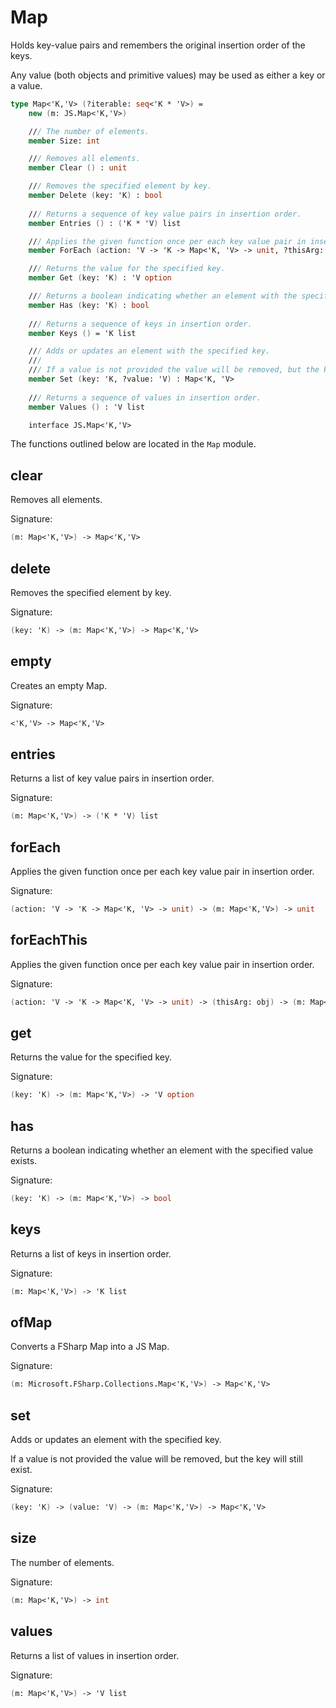 # Map

Holds key-value pairs and remembers the original insertion order of the keys.

Any value (both objects and primitive values) may be used as either a key or a value.

```fsharp
type Map<'K,'V> (?iterable: seq<'K * 'V>) =
    new (m: JS.Map<'K,'V>)

    /// The number of elements.
    member Size: int

    /// Removes all elements.
    member Clear () : unit

    /// Removes the specified element by key.
    member Delete (key: 'K) : bool
        
    /// Returns a sequence of key value pairs in insertion order.
    member Entries () : ('K * 'V) list

    /// Applies the given function once per each key value pair in insertion order.
    member ForEach (action: 'V -> 'K -> Map<'K, 'V> -> unit, ?thisArg: obj) : unit

    /// Returns the value for the specified key.
    member Get (key: 'K) : 'V option

    /// Returns a boolean indicating whether an element with the specified key exists or not.
    member Has (key: 'K) : bool
        
    /// Returns a sequence of keys in insertion order.
    member Keys () = 'K list

    /// Adds or updates an element with the specified key.
    ///
    /// If a value is not provided the value will be removed, but the key will still exist.
    member Set (key: 'K, ?value: 'V) : Map<'K, 'V>
        
    /// Returns a sequence of values in insertion order.
    member Values () : 'V list

    interface JS.Map<'K,'V>
```

The functions outlined below are located in the `Map` module.

## clear

Removes all elements.

Signature:
```fsharp
(m: Map<'K,'V>) -> Map<'K,'V>
```

## delete

Removes the specified element by key.

Signature:
```fsharp
(key: 'K) -> (m: Map<'K,'V>) -> Map<'K,'V>
```

## empty

Creates an empty Map.

Signature:
```fsharp
<'K,'V> -> Map<'K,'V>
```

## entries

Returns a list of key value pairs in insertion order.

Signature:
```fsharp
(m: Map<'K,'V>) -> ('K * 'V) list
```

## forEach

Applies the given function once per each key value pair in insertion order.

Signature:
```fsharp
(action: 'V -> 'K -> Map<'K, 'V> -> unit) -> (m: Map<'K,'V>) -> unit
```

## forEachThis

Applies the given function once per each key value pair in insertion order.

Signature:
```fsharp
(action: 'V -> 'K -> Map<'K, 'V> -> unit) -> (thisArg: obj) -> (m: Map<'K,'V>) -> unit
```

## get

Returns the value for the specified key.

Signature:
```fsharp
(key: 'K) -> (m: Map<'K,'V>) -> 'V option
```

## has

Returns a boolean indicating whether an element with the specified value exists.

Signature:
```fsharp
(key: 'K) -> (m: Map<'K,'V>) -> bool
```

## keys

Returns a list of keys in insertion order.

Signature:
```fsharp
(m: Map<'K,'V>) -> 'K list
```

## ofMap

Converts a FSharp Map into a JS Map.

Signature:
```fsharp
(m: Microsoft.FSharp.Collections.Map<'K,'V>) -> Map<'K,'V>
```

## set

Adds or updates an element with the specified key.

If a value is not provided the value will be removed, but the key will still exist.

Signature:
```fsharp
(key: 'K) -> (value: 'V) -> (m: Map<'K,'V>) -> Map<'K,'V>
```

## size

The number of elements.

Signature:
```fsharp
(m: Map<'K,'V>) -> int
```

## values

Returns a list of values in insertion order.

Signature:
```fsharp
(m: Map<'K,'V>) -> 'V list
```
